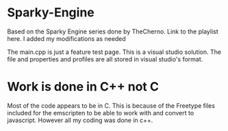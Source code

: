 # Sparky-Engine
Based on the Sparky Engine series done by TheCherno. Link to the playlist here. I added my modifications as needed

The main.cpp is just a feature test page. 
This is a visual studio solution. 
The file and properties and profiles are all stored in visual studio's format.
# Work is done in C++ not C
Most of the code appears to be in C. This is because of the Freetype files included for the emscripten to be able to work with and convert to javascript. However all my coding was done in c++.
